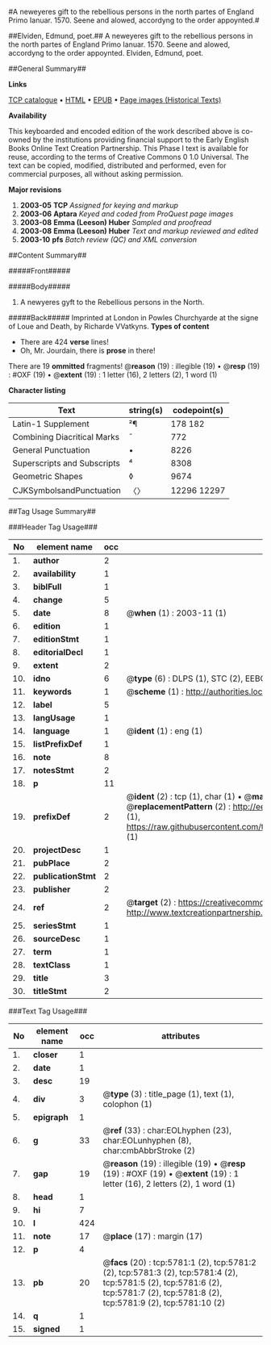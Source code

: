 #A neweyeres gift to the rebellious persons in the north partes of England Primo Ianuar. 1570. Seene and alowed, accordyng to the order appoynted.#

##Elviden, Edmund, poet.##
A neweyeres gift to the rebellious persons in the north partes of England Primo Ianuar. 1570. Seene and alowed, accordyng to the order appoynted.
Elviden, Edmund, poet.

##General Summary##

**Links**

[TCP catalogue](http://www.ota.ox.ac.uk/tcp/)  • 
[HTML](http://tei.it.ox.ac.uk/tcp/Texts-HTML/free/A21/A21273.html)  • 
[EPUB](http://tei.it.ox.ac.uk/tcp/Texts-EPUB/free/A21/A21273.epub) • 
[Page images (Historical Texts)](https://data.historicaltexts.jisc.ac.uk/view?pubId=eebo-99841217e&pageId=eebo-99841217e-5781-1)

**Availability**

This keyboarded and encoded edition of the
	       work described above is co-owned by the institutions
	       providing financial support to the Early English Books
	       Online Text Creation Partnership. This Phase I text is
	       available for reuse, according to the terms of Creative
	       Commons 0 1.0 Universal. The text can be copied,
	       modified, distributed and performed, even for
	       commercial purposes, all without asking permission.

**Major revisions**

1. __2003-05__ __TCP__ *Assigned for keying and markup*
1. __2003-06__ __Aptara__ *Keyed and coded from ProQuest page images*
1. __2003-08__ __Emma (Leeson) Huber__ *Sampled and proofread*
1. __2003-08__ __Emma (Leeson) Huber__ *Text and markup reviewed and edited*
1. __2003-10__ __pfs__ *Batch review (QC) and XML conversion*

##Content Summary##

#####Front#####

#####Body#####

1. A newyeres gyft to the
Rebellious persons in the
North.

#####Back#####
Imprinted at London in
Powles Churchyarde at
the signe of Loue and
Death, by Richarde
VVatkyns.
**Types of content**

  * There are 424 **verse** lines!
  * Oh, Mr. Jourdain, there is **prose** in there!

There are 19 **ommitted** fragments! 
 @__reason__ (19) : illegible (19)  •  @__resp__ (19) : #OXF (19)  •  @__extent__ (19) : 1 letter (16), 2 letters (2), 1 word (1)

**Character listing**


|Text|string(s)|codepoint(s)|
|---|---|---|
|Latin-1 Supplement|²¶|178 182|
|Combining             Diacritical Marks|̄|772|
|General Punctuation|•|8226|
|Superscripts             and Subscripts|⁴|8308|
|Geometric Shapes|◊|9674|
|CJKSymbolsandPunctuation|〈〉|12296 12297|

##Tag Usage Summary##

###Header Tag Usage###

|No|element name|occ|attributes|
|---|---|---|---|
|1.|__author__|2||
|2.|__availability__|1||
|3.|__biblFull__|1||
|4.|__change__|5||
|5.|__date__|8| @__when__ (1) : 2003-11 (1)|
|6.|__edition__|1||
|7.|__editionStmt__|1||
|8.|__editorialDecl__|1||
|9.|__extent__|2||
|10.|__idno__|6| @__type__ (6) : DLPS (1), STC (2), EEBO-CITATION (1), PROQUEST (1), VID (1)|
|11.|__keywords__|1| @__scheme__ (1) : http://authorities.loc.gov/ (1)|
|12.|__label__|5||
|13.|__langUsage__|1||
|14.|__language__|1| @__ident__ (1) : eng (1)|
|15.|__listPrefixDef__|1||
|16.|__note__|8||
|17.|__notesStmt__|2||
|18.|__p__|11||
|19.|__prefixDef__|2| @__ident__ (2) : tcp (1), char (1)  •  @__matchPattern__ (2) : ([0-9\-]+):([0-9IVX]+) (1), (.+) (1)  •  @__replacementPattern__ (2) : http://eebo.chadwyck.com/downloadtiff?vid=$1&page=$2 (1), https://raw.githubusercontent.com/textcreationpartnership/Texts/master/tcpchars.xml#$1 (1)|
|20.|__projectDesc__|1||
|21.|__pubPlace__|2||
|22.|__publicationStmt__|2||
|23.|__publisher__|2||
|24.|__ref__|2| @__target__ (2) : https://creativecommons.org/publicdomain/zero/1.0/ (1), http://www.textcreationpartnership.org/docs/. (1)|
|25.|__seriesStmt__|1||
|26.|__sourceDesc__|1||
|27.|__term__|1||
|28.|__textClass__|1||
|29.|__title__|3||
|30.|__titleStmt__|2||


###Text Tag Usage###

|No|element name|occ|attributes|
|---|---|---|---|
|1.|__closer__|1||
|2.|__date__|1||
|3.|__desc__|19||
|4.|__div__|3| @__type__ (3) : title_page (1), text (1), colophon (1)|
|5.|__epigraph__|1||
|6.|__g__|33| @__ref__ (33) : char:EOLhyphen (23), char:EOLunhyphen (8), char:cmbAbbrStroke (2)|
|7.|__gap__|19| @__reason__ (19) : illegible (19)  •  @__resp__ (19) : #OXF (19)  •  @__extent__ (19) : 1 letter (16), 2 letters (2), 1 word (1)|
|8.|__head__|1||
|9.|__hi__|7||
|10.|__l__|424||
|11.|__note__|17| @__place__ (17) : margin (17)|
|12.|__p__|4||
|13.|__pb__|20| @__facs__ (20) : tcp:5781:1 (2), tcp:5781:2 (2), tcp:5781:3 (2), tcp:5781:4 (2), tcp:5781:5 (2), tcp:5781:6 (2), tcp:5781:7 (2), tcp:5781:8 (2), tcp:5781:9 (2), tcp:5781:10 (2)|
|14.|__q__|1||
|15.|__signed__|1||

